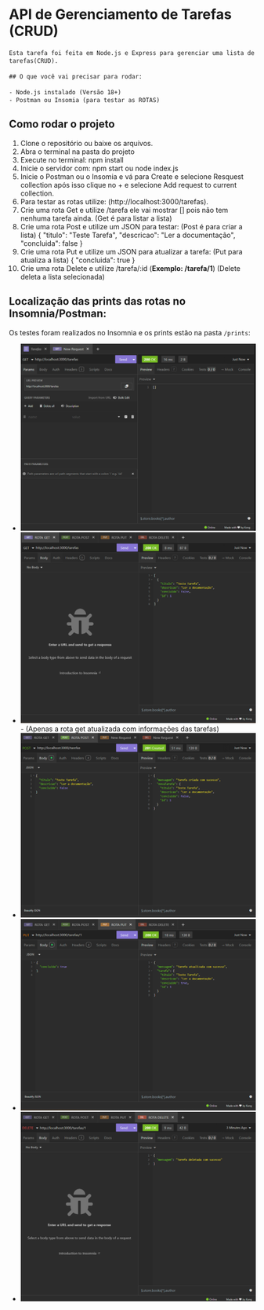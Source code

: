 # API de Gerenciamento de Tarefas (CRUD)

    Esta tarefa foi feita em Node.js e Express para gerenciar uma lista de tarefas(CRUD).

    ## O que você vai precisar para rodar:

    - Node.js instalado (Versão 18+)
    - Postman ou Insomia (para testar as ROTAS)

## Como rodar o projeto

1. Clone o repositório ou baixe os arquivos.
2. Abra o terminal na pasta do projeto
3. Execute no terminal: npm install
4. Inicie o servidor com: npm start ou node index.js
5. Inicie o Postman ou o Insomia e vá para Create e selecione Resquest collection após isso clique no + e selecione Add request to current collection.
6. Para testar as rotas utilize: (http://localhost:3000/tarefas).
7. Crie uma rota Get e utilize /tarefa ele vai mostrar [] pois não tem nenhuma tarefa ainda. (Get é para listar a lista)
8. Crie uma rota Post e utilize um JSON para testar: (Post é para criar a lista)
   {
   "titulo": "Teste Tarefa",
   "descricao": "Ler a documentação",
   "concluida": false
   }
9. Crie uma rota Put e utilize um JSON para atualizar a tarefa: (Put para atualiza a lista)
   {
   "concluida": true
   }
10. Crie uma rota Delete e utilize /tarefa/:id (**Exemplo: /tarefa/1**) (Delete deleta a lista selecionada)

## Localização das prints das rotas no Insomnia/Postman:

Os testes foram realizados no Insomnia e os prints estão na pasta `/prints`:

- ![GET /tarefas](Rotas/prints/Rota-Get.png)
- ![GET /tarefas](Rotas/prints/Rota-Get-UPD.png) - (Apenas a rota get atualizada com informações das tarefas)
- ![POST /tarefas](Rotas/prints/Rota-Post.png)
- ![PUT /tarefas/:id](Rotas/prints/Rota-Put.png)
- ![DELETE /tarefas/:id](Rotas/prints/Rota-Delete.png)
